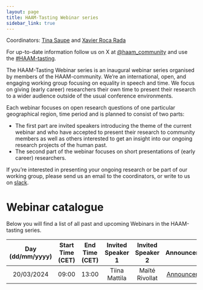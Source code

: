 ```yaml
---
layout: page
title: HAAM-Tasting Webinar series
sidebar_link: true
---
```


Coordinators: [Tina Saupe](mailto:tsaupe@live.de) and [Xavier Roca Rada](mailto:xavier.rocarada@adelaide.edu.au)

For up-to-date information follow us on X at [@haam_community](https://twitter.com/HAAM_community) and use the [#HAAM-tasting](https://twitter.com/hashtag/HAAM-Tasting). 

The HAAM-Tasting Webinar series is an inaugural webinar series organised by members of the HAAM-community. We’re an international, open, and engaging working group focusing on equality in speech and time. We focus on giving (early career) researchers their own time to present their research to a wider audience outside of the usual conference environments.

Each webinar focuses on open research questions of one particular geographical region, time period and is planned to consist of two parts:
- The first part are invited speakers introducing the theme of the current webinar and who have accepted to present their research to community members as well as others interested to get an insight into our ongoing research projects of the human past.
- The second part of the webinar focuses on short presentations of (early career) researchers.

If you’re interested in presenting your ongoing research or be part of our working group, please send us an email to the coordinators, or write to us on [slack](https://join.slack.com/t/haam-community/shared_invite/zt-1xoeh4d42-ZzuAWVTyQpKoFmuezBTdMA). 

# Webinar catalogue

Below you will find a list of all past and upcoming Webinars in the HAAM-tasting series.

| Day (dd/mm/yyyy) | Start Time (CET) | End Time (CET) | Invited Speaker 1 | Invited Speaker 2 | Announcement |
|:-:|:-:|:-:|:-:|:-:|:-:|
| 20/03/2024 | 09:00 | 13:00 | Tiina Mattila | Maïté Rivollat | [Announcement](/events/2024/03/01/event/) |

